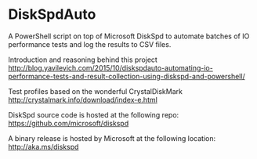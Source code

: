 # DiskSpdAuto
A PowerShell script on top of Microsoft DiskSpd to automate batches of IO performance tests and log the results to CSV files.

Introduction and reasoning behind this project
http://blog.yavilevich.com/2015/10/diskspdauto-automating-io-performance-tests-and-result-collection-using-diskspd-and-powershell/

Test profiles based on the wonderful CrystalDiskMark
http://crystalmark.info/download/index-e.html

DiskSpd source code is hosted at the following repo:
https://github.com/microsoft/diskspd

A binary release is hosted by Microsoft at the following location:
http://aka.ms/diskspd
